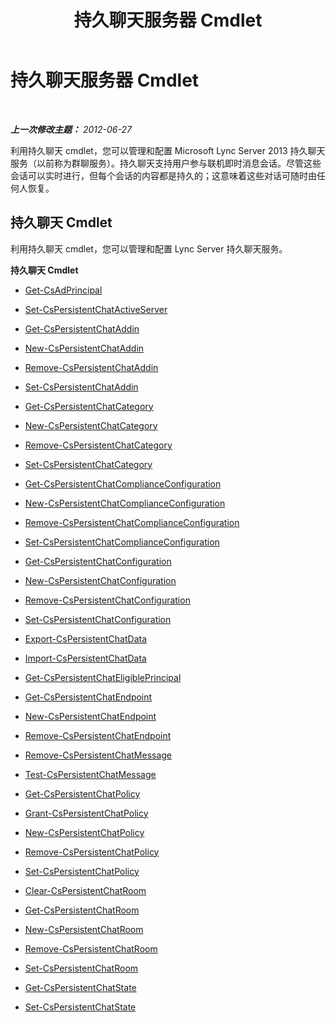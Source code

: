 ﻿---
title: 持久聊天服务器 Cmdlet
TOCTitle: 持久聊天服务器 Cmdlet
ms:assetid: 5aa59edb-db57-406f-9fbd-54bf1a55d31b
ms:mtpsurl: https://technet.microsoft.com/zh-cn/library/JJ204920(v=OCS.15)
ms:contentKeyID: 49312949
ms.date: 05/19/2016
mtps_version: v=OCS.15
ms.translationtype: HT
---

# 持久聊天服务器 Cmdlet

 

_**上一次修改主题：** 2012-06-27_

利用持久聊天 cmdlet，您可以管理和配置 Microsoft Lync Server 2013 持久聊天服务（以前称为群聊服务）。持久聊天支持用户参与联机即时消息会话。尽管这些会话可以实时进行，但每个会话的内容都是持久的；这意味着这些对话可随时由任何人恢复。

## 持久聊天 Cmdlet

利用持久聊天 cmdlet，您可以管理和配置 Lync Server 持久聊天服务。

**持久聊天 Cmdlet**

  - [Get-CsAdPrincipal](get-csadprincipal.md)

  - [Set-CsPersistentChatActiveServer](set-cspersistentchatactiveserver.md)

  - [Get-CsPersistentChatAddin](get-cspersistentchataddin.md)

  - [New-CsPersistentChatAddin](new-cspersistentchataddin.md)

  - [Remove-CsPersistentChatAddin](remove-cspersistentchataddin.md)

  - [Set-CsPersistentChatAddin](set-cspersistentchataddin.md)

  - [Get-CsPersistentChatCategory](get-cspersistentchatcategory.md)

  - [New-CsPersistentChatCategory](new-cspersistentchatcategory.md)

  - [Remove-CsPersistentChatCategory](remove-cspersistentchatcategory.md)

  - [Set-CsPersistentChatCategory](set-cspersistentchatcategory.md)

  - [Get-CsPersistentChatComplianceConfiguration](get-cspersistentchatcomplianceconfiguration.md)

  - [New-CsPersistentChatComplianceConfiguration](new-cspersistentchatcomplianceconfiguration.md)

  - [Remove-CsPersistentChatComplianceConfiguration](remove-cspersistentchatcomplianceconfiguration.md)

  - [Set-CsPersistentChatComplianceConfiguration](set-cspersistentchatcomplianceconfiguration.md)

  - [Get-CsPersistentChatConfiguration](get-cspersistentchatconfiguration.md)

  - [New-CsPersistentChatConfiguration](new-cspersistentchatconfiguration.md)

  - [Remove-CsPersistentChatConfiguration](remove-cspersistentchatconfiguration.md)

  - [Set-CsPersistentChatConfiguration](set-cspersistentchatconfiguration.md)

  - [Export-CsPersistentChatData](export-cspersistentchatdata.md)

  - [Import-CsPersistentChatData](import-cspersistentchatdata.md)

  - [Get-CsPersistentChatEligiblePrincipal](get-cspersistentchateligibleprincipal.md)

  - [Get-CsPersistentChatEndpoint](get-cspersistentchatendpoint.md)

  - [New-CsPersistentChatEndpoint](new-cspersistentchatendpoint.md)

  - [Remove-CsPersistentChatEndpoint](remove-cspersistentchatendpoint.md)

  - [Remove-CsPersistentChatMessage](remove-cspersistentchatmessage.md)

  - [Test-CsPersistentChatMessage](test-cspersistentchatmessage.md)

  - [Get-CsPersistentChatPolicy](get-cspersistentchatpolicy.md)

  - [Grant-CsPersistentChatPolicy](grant-cspersistentchatpolicy.md)

  - [New-CsPersistentChatPolicy](new-cspersistentchatpolicy.md)

  - [Remove-CsPersistentChatPolicy](remove-cspersistentchatpolicy.md)

  - [Set-CsPersistentChatPolicy](set-cspersistentchatpolicy.md)

  - [Clear-CsPersistentChatRoom](clear-cspersistentchatroom.md)

  - [Get-CsPersistentChatRoom](get-cspersistentchatroom.md)

  - [New-CsPersistentChatRoom](new-cspersistentchatroom.md)

  - [Remove-CsPersistentChatRoom](remove-cspersistentchatroom.md)

  - [Set-CsPersistentChatRoom](set-cspersistentchatroom.md)

  - [Get-CsPersistentChatState](get-cspersistentchatstate.md)

  - [Set-CsPersistentChatState](set-cspersistentchatstate.md)

